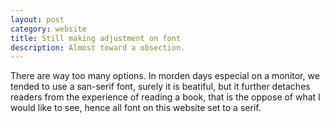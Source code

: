 ```yaml
---
layout: post
category: website 
title: Still making adjustment on font
description: Almost toward a obsection.
---
```


There are way too many options.
In morden days especial on a monitor, we tended to use a san-serif font, surely it is beatiful, but it further detaches readers from the experience of reading a book, that is the oppose of what I would like to see, hence all font on this website set to a serif.